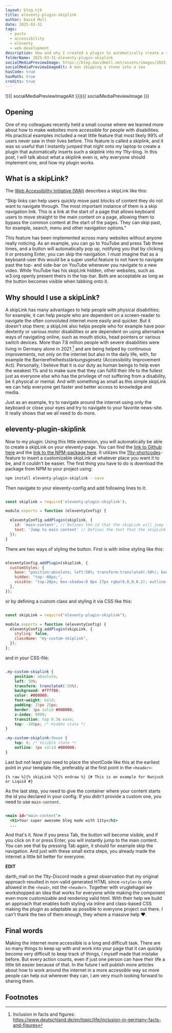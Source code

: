 ```yaml
---
layout: blog.njk
title: eleventy-plugin-skiplink
author: David Moll
date: 2025-03-31
tags:
  - posts
  - accessibility
  - eleventy
  - web-development
description: How and why I created a plugin to automatically create a skiplink for 11ty
folderName: 2025-03-31-eleventy-plugin-skiplink
socialMediaPreviewImage: https://blog.davidmoll.net/assets/images/2025-03-31-eleventy-plugin-skiplink/cover.png
socialMediaPreviewImageAlt: A man skipping a stone into a sea
hasCode: true
hasMath: true
credits: true
---
```


![{{ socialMediaPreviewImageAlt }}]({{ socialMediaPreviewImage }})

## Opening

One of my colleagues recently held a small course where we learned more about how to make websites more accessible for people with disabilities. His practical examples included a neat little feature that most likely 99% of users never saw in their lives before. This feature is called a skiplink, and it was so useful that I instantly jumped that night onto my laptop to create a plugin that automatically inserts such a skiplink into my 11ty-blog. In this post, I will talk about what a skiplink even is, why everyone should implement one, and how my plugin works.

## What is a skipLink?

The [Web Accessibility Initiative (WAI)](https://www.w3.org/WAI/test-evaluate/easy-checks/skip-link/) describes a skipLink like this:

"Skip links can help users quickly move past blocks of content they do not want to navigate through. The most important instance of them is a skip navigation link. This is a link at the start of a page that allows keyboard users to move straight to the main content on a page, allowing them to bypass the common content at the start of the pages. They can skip past, for example, search, menu and other navigation options."

This feature has been implemented across many websites without anyone really noticing. As an example, you can go to YouTube and press Tab three times, and a button will automatically pop up, notifying you that by clicking it or pressing Enter, you can skip the navigation. I must imagine that as a keyboard-user this would be a super useful feature to not have to navigate past the top- and side-bar on YouTube whenever you navigate to a new video. While YouTube has his skipLink hidden, other websites, such as w3.org openly present theirs in the top-bar. Both are acceptable as long as the button becomes visible when tabbing onto it.

## Why should I use a skipLink?

A skipLink has many advantages to help people with physical disabilities; for example, it can help people who are dependent on a screen-reader to navigate the often convoluted internet more easily and quicker. But it doesn't stop there; a skipLink also helps people who for example have poor dexterity or various motor disabilities or are dependent on using alternative ways of navigating online, such as mouth sticks, head pointers or various switch devices. More than 7.8 million people with severe disabilities were living in Germany alone in 2021 [^1] and are being helped by continuous improvements, not only on the internet but also in the daily life, with, for example the Barrierefreiheitsstärkungsgesetz (Accessibility Improvement Act). Personally, I believe that it is our duty as human beings to help even the weakest 1% and to make sure that they can fulfill their life to the fullest just as everyone else who has the privilege of not suffering from a disability, be it physical or mental. And with something as small as this simple skipLink we can help everyone get faster and better access to knowledge and media.

Just as an example, try to navigate around the internet using only the keyboard or close your eyes and try to navigate to your favorite news-site. It really shows that we all need to do more.

## eleventy-plugin-skiplink

Now to my plugin: Using this little extension, you will automatically be able to create a skipLink on your eleventy-page. You can find the [link to Github here](https://github.com/akashic101/eleventy-plugin-skiplink) and the [link to the NPM-package here](https://www.npmjs.com/package/eleventy-plugin-skiplink). It utilizes the [11ty-shortcodes](https://www.11ty.dev/docs/shortcodes/)-feature to insert a customizable skipLink at whatever place you want it to be, and it couldn't be easier. The first thing you have to do is download the package from NPM to your project using:

```bash
npm install eleventy-plugin-skiplink --save
```

Then navigate to your eleventy-config and add following lines to it:

```js:.eleventy.js

const skiplink = require('eleventy-plugin-skiplink');

module.exports = function (eleventyConfig) {

  eleventyConfig.addPlugin(skiplink, {
    id: 'main-content', // Defines the id that the skipLink will jump to. Enter with without #. main-content by default.
    text: 'Jump to main content' // Defines the text that the skipLink will display. Jump to main-content by default.
  });
}
```

There are two ways of styling the button. First is with inline styling like this:

```js:.eleventy.js

eleventyConfig.addPlugin(skiplink, {
  customStyles: {
    base: "position:absolute; left:50%; transform:translateX(-50%); background:#6200ee; color:white; padding:12px 24px; border-radius:4px; text-decoration:none; z-index:1000; box-shadow:0 2px 5px rgba(0,0,0,0); transition:top 0.2s ease, box-shadow 0.2s ease;",
    hidden: "top:-60px;",
    visible: "top:20px; box-shadow:0 8px 17px rgba(0,0,0,0.2); outline:none;",
  },
});
```

or by defining a custom class and styling it via CSS like this:

```js:.eleventy.js

const skipLink = require("eleventy-plugin-skiplink");

module.exports = function (eleventyConfig) {
  eleventyConfig.addPlugin(skipLink, {
    styling: false,
    className: "my-custom-skiplink",
  });
};
```

and in your CSS-file:

```css:styling.css

.my-custom-skiplink {
	position: absolute;
	left: 50%;
	transform: translateX(-50%);
	background: #ffff00;
	color: #000000;
	font-weight: bold;
	padding: 15px 25px;
	border: 3px solid #000000;
	z-index: 9999;
	transition: top 0.3s ease;
	top: -100px; /* Hidden state */
}

.my-custom-skiplink:focus {
	top: 0; /* Visible state */
	outline: 3px solid #000000;
}
```

Last but not least you need to place the shortCode like this at the earliest point in your template-file, preferably at the first point in the `<header>`:

```njk
{% raw %}{% skipLink %}{% endraw %} {# This is an example for Nunjuck or Liquid #}
```

As the last step, you need to give the container where your content starts the id you declared in your config. If you didn't provide a custom one, you need to use `main-content`.

```html:index.html

<main id="main-content">
  <h1>Your super awesome blog made with 11ty</h1>
  ...
```

And that's it. Now if you press Tab, the button will become visible, and if you click on it or press Enter, you will instantly jump to the main content. You can see that by pressing Tab again, it should for example skip the navigation. And just with these small extra steps, you already made the internet a little bit better for everyone.

**EDIT**

darth_mall on the 11ty-Discord made a great observation that my original approach resulted in non-valid generated HTML since `<style>` is only allowed in the `<head>`, not the `<header>`. Together with vrugtehagel we workshopped an idea that works for everyone while making the component even more customizable and rendering valid html. With their help we build an approach that enables both styling via inline and class-based CSS making the plugin as adaptable as possible to everyone project out there. I can't thank the two of them enough, they where a massive help ❤️.

## Final words

Making the internet more accessible is a long and difficult task. There are so many things to keep up with and work into your page that it can quickly become very difficult to keep track of things, I myself made that mistake before. But every action counts, even if just one person can have their life a little bit easier because of that. In the future I will publish more articles about how to work around the internet in a more accessible way so more people can help out wherever they can, I am very much looking forward to sharing them.

## Footnotes

[^1]: Inclusion in facts and figures: https://www.deutschland.de/en/topic/life/inclusion-in-germany-facts-and-figures
